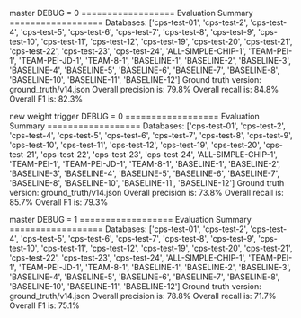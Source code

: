 master DEBUG = 0
================== Evaluation Summary ==================
Databases:  ['cps-test-01', 'cps-test-2', 'cps-test-4', 'cps-test-5', 'cps-test-6', 'cps-test-7', 'cps-test-8', 'cps-test-9', 'cps-test-10', 'cps-test-11', 'cps-test-12', 'cps-test-19', 'cps-test-20', 'cps-test-21', 'cps-test-22', 'cps-test-23', 'cps-test-24', 'ALL-SIMPLE-CHIP-1', 'TEAM-PEI-1', 'TEAM-PEI-JD-1', 'TEAM-8-1', 'BASELINE-1', 'BASELINE-2', 'BASELINE-3', 'BASELINE-4', 'BASELINE-5', 'BASELINE-6', 'BASELINE-7', 'BASELINE-8', 'BASELINE-10', 'BASELINE-11', 'BASELINE-12']
Ground truth version:  ground_truth/v14.json
Overall precision is: 79.8%
Overall recall is: 84.8%
Overall F1 is: 82.3%

new weight trigger DEBUG = 0
================== Evaluation Summary ==================
Databases:  ['cps-test-01', 'cps-test-2', 'cps-test-4', 'cps-test-5', 'cps-test-6', 'cps-test-7', 'cps-test-8', 'cps-test-9', 'cps-test-10', 'cps-test-11', 'cps-test-12', 'cps-test-19', 'cps-test-20', 'cps-test-21', 'cps-test-22', 'cps-test-23', 'cps-test-24', 'ALL-SIMPLE-CHIP-1', 'TEAM-PEI-1', 'TEAM-PEI-JD-1', 'TEAM-8-1', 'BASELINE-1', 'BASELINE-2', 'BASELINE-3', 'BASELINE-4', 'BASELINE-5', 'BASELINE-6', 'BASELINE-7', 'BASELINE-8', 'BASELINE-10', 'BASELINE-11', 'BASELINE-12']
Ground truth version:  ground_truth/v14.json
Overall precision is: 73.8%
Overall recall is: 85.7%
Overall F1 is: 79.3%

master DEBUG = 1
================== Evaluation Summary ==================
Databases:  ['cps-test-01', 'cps-test-2', 'cps-test-4', 'cps-test-5', 'cps-test-6', 'cps-test-7', 'cps-test-8', 'cps-test-9', 'cps-test-10', 'cps-test-11', 'cps-test-12', 'cps-test-19', 'cps-test-20', 'cps-test-21', 'cps-test-22', 'cps-test-23', 'cps-test-24', 'ALL-SIMPLE-CHIP-1', 'TEAM-PEI-1', 'TEAM-PEI-JD-1', 'TEAM-8-1', 'BASELINE-1', 'BASELINE-2', 'BASELINE-3', 'BASELINE-4', 'BASELINE-5', 'BASELINE-6', 'BASELINE-7', 'BASELINE-8', 'BASELINE-10', 'BASELINE-11', 'BASELINE-12']
Ground truth version:  ground_truth/v14.json
Overall precision is: 78.8%
Overall recall is: 71.7%
Overall F1 is: 75.1%

